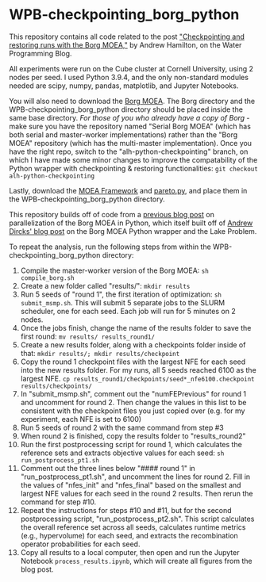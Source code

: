 # WPB-checkpointing_borg_python

This repository contains all code related to the post ["Checkpointing and restoring runs with the Borg MOEA,"](https://waterprogramming.wordpress.com/?p=19135) by Andrew Hamilton, on the Water Programming Blog.

All experiments were run on the Cube cluster at Cornell University, using 2 nodes per seed. I used Python 3.9.4, and the only non-standard modules needed are scipy, numpy, pandas, matplotlib, and Jupyter Notebooks. 

You will also need to download the [Borg MOEA](http://borgmoea.org/). The Borg directory and the WPB-checkpointing_borg_python directory should be placed inside the same base directory. *For those of you who already have a copy of Borg* - make sure you have the repository named "Serial Borg MOEA" (which has both serial and master-worker implementations) rather than the "Borg MOEA" repository (which has the multi-master implementation). Once you have the right repo, switch to the "alh-python-checkpointing" branch, on which I have made some minor changes to improve the compatability of the Python wrapper with checkpointing & restoring functionalities: ```git checkout alh-python-checkpointing```

Lastly, download the [MOEA Framework](http://moeaframework.org/) and [pareto.py](https://github.com/matthewjwoodruff/pareto.py), and place them in the WPB-checkpointing_borg_python directory. 

This repository builds off of code from a [previous blog post](https://wordpress.com/post/waterprogramming.wordpress.com/19006) on parallelization of the Borg MOEA in Python, which itself built off of [Andrew Dircks' blog post](https://waterprogramming.wordpress.com/2020/07/21/using-the-python-borg-wrapper-lake-problem-example/) on the Borg MOEA Python wrapper and the Lake Problem.

To repeat the analysis, run the following steps from within the WPB-checkpointing_borg_python directory:

1. Compile the master-worker version of the Borg MOEA: ```sh compile_borg.sh```
2. Create a new folder called "results/": ```mkdir results```
3. Run 5 seeds of "round 1", the first iteration of optimization: ```sh submit_msmp.sh```. This will submit 5 separate jobs to the SLURM scheduler, one for each seed. Each job will run for 5 minutes on 2 nodes.
4. Once the jobs finish, change the name of the results folder to save the first round: ```mv results/ results_round1/```
5. Create a new results folder, along with a checkpoints folder inside of that: ```mkdir results/; mkdir results/checkpoint```
6. Copy the round 1 checkpoint files with the largest NFE for each seed into the new results folder. For my runs, all 5 seeds reached 6100 as the largest NFE. ```cp results_round1/checkpoints/seed*_nfe6100.checkpoint results/checkpoints/```
7. In "submit_msmp.sh", comment out the "numFEPrevious" for round 1 and uncomment for round 2. Then change the values in this list to be consistent with the checkpoint files you just copied over (e.g. for my experiment, each NFE is set to 6100)
8. Run 5 seeds of round 2 with the same command from step #3
9. When round 2 is finished, copy the results folder to "results_round2"
10. Run the first postprocessing script for round 1, which calculates the reference sets and extracts objective values for each seed: ```sh run_postprocess_pt1.sh```
11. Comment out the three lines below "#### round 1" in "run_postprocess_pt1.sh", and uncomment the lines for round 2. Fill in the values of "nfes_init" and "nfes_final" based on the smallest and largest NFE values for each seed in the round 2 results. Then rerun the command for step #10.
12. Repeat the instructions for steps #10 and #11, but for the second postprocessing script, "run_postprocess_pt2.sh". This script calculates the overall reference set across all seeds, calculates runtime metrics (e.g., hypervolume) for each seed, and extracts the recombination operator probabilities for each seed.
13. Copy all results to a local computer, then open and run the Jupyter Notebook ```process_results.ipynb```, which will create all figures from the blog post.
